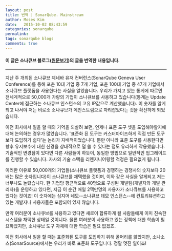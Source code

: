 ```yaml
---
layout: post
title: 번역 | SonarQube. Mainstream
author: Moses Kim
date:   2015-10-02 08:43:59
categories: sonarqube
permalink:
tags: sonarqube blogs
comments: true
---
```


#### 이 글은 소나큐브 블로그([원문보기]((http://www.sonarqube.org/mainstream-noun-the-principal-or-dominant-course-tendency-or-trend/)))의 글을 번역한 내용입니다.
<hr>

지난 주 개최된 소나큐브 제네바 유저 컨버런스(SonarQube Geneva User Conference)를 통해 포춘 10대 기업 중 7개 기업, 포춘 100대 기업 중 47개 기업에서 소나큐브 플랫폼을 사용한다는 사실을 알았습니다. 우리가 가지고 있는 통게에 따르면 전세계적으로 50,000개 가량의 기업이 소나큐브를 사용하고 있습니다(통계는 Update Center에 접근하는 소나큐브 인스턴스의 고유 IP값으로 계산했습니다). 이 숫자를 알게 되고 나서야 저는 비로소 소나큐브가 메인스트림으로 자리잡았다는 것을 확신하게 되었습니다.

이전 회사에서 일을 할 때의 기억을 되살려 보면, 언제나 표준 도구 셋을 도입해야할지에 대해 논의하는 경우가 많았습니다. '표준화 된 도구는 커스터마이즈하게 직접 만든 도구보다 도입하기 쉽다'는 논리가 지배적이었습니다. 뿐만 아니라 표준 도구를 사용한다면 향후 유지보수에 대한 신경을 상대적으로 덜 쓸 수 있다는 점도 유리하게 작용했습니다. 기술적인 변경점이 있다면 다른 사람들이 하듯이, 동일한 방법으로 일반적인 업그레이드를 진행할 수 있습니다. 자사의 기술 스택을 리엔지니어링할 걱정은 필요없게 됩니다.

이러한 이유로 50,000개의 기업들(소나큐브 플랫폼과 경쟁하는 경쟁사의 숫자보다 20배는 많은 숫자입니다)이 소나큐브를 채택했을 것이며, 이와 같은 사실을 알게되고 저는 너무나도 놀랐습니다. 한 기업당 평균적으로 40명으로 구성된 개발팀(개발자와 개발 관리자)을 운영하고 있다면, 지금 이 순간 매일 2맥만명의 사용자가 소나큐브를 사용하고 있다는 것이죠! 이 숫자에는 심지어 네모--소나큐브 데모 인스턴스--에 컨트리뷰션하고 있는 개발자나 사용자들은 포함되어 있지 않습니다.

만약 여러분이 소나큐브를 사용하고 있다면 새로이 합류하게 될 사람들에게 이미 친숙한 시스템을 채택한 상태일 것이니다. 물론 여러분이 사용하고 있는 정책에 대한 학습이 필요하겠지만, 소나큐브 도구 자체에 대한 학습은 필요 없겠죠.

이전 회사에서 일을 할 때는 표준화된 도구를 도입하기 위해 골머리를 앓았지만, 소나소스(SonarSource)에서는 우리가 바로 표준화 도구입니다. 정말 멋진 일이죠!
